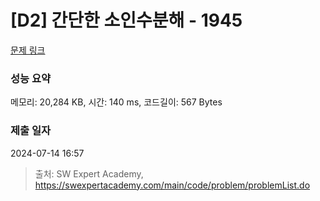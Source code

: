 # [D2] 간단한 소인수분해 - 1945 

[문제 링크](https://swexpertacademy.com/main/code/problem/problemDetail.do?contestProbId=AV5Pl0Q6ANQDFAUq) 

### 성능 요약

메모리: 20,284 KB, 시간: 140 ms, 코드길이: 567 Bytes

### 제출 일자

2024-07-14 16:57



> 출처: SW Expert Academy, https://swexpertacademy.com/main/code/problem/problemList.do